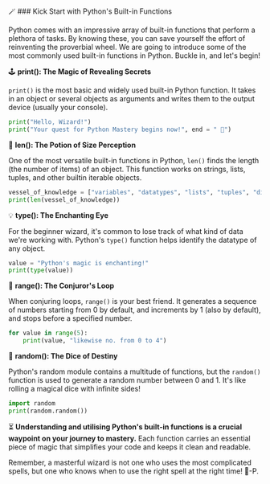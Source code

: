 🪄 ### Kick Start with Python's Built-in Functions

Python comes with an impressive array of built-in functions that perform a plethora of tasks. By knowing these, you can save yourself the effort of reinventing the proverbial wheel. We are going to introduce some of the most commonly used built-in functions in Python. Buckle in, and let's begin!

🕹️ **print(): The Magic of Revealing Secrets**

`print()` is the most basic and widely used built-in Python function. It takes in an object or several objects as arguments and writes them to the output device (usually your console).

```python
print("Hello, Wizard!")
print("Your quest for Python Mastery begins now!", end = " 👀")
```

💼 **len(): The Potion of Size Perception**

One of the most versatile built-in functions in Python, `len()` finds the length (the number of items) of an object. This function works on strings, lists, tuples, and other builtin iterable objects.

```python
vessel_of_knowledge = ["variables", "datatypes", "lists", "tuples", "dictionary", "sets"]
print(len(vessel_of_knowledge))
```

💡 **type(): The Enchanting Eye**

For the beginner wizard, it's common to lose track of what kind of data we're working with. Python's `type()` function helps identify the datatype of any object.

```python
value = "Python's magic is enchanting!"
print(type(value))
```

🔄 **range(): The Conjuror's Loop**

When conjuring loops, `range()` is your best friend. It generates a sequence of numbers starting from 0 by default, and increments by 1 (also by default), and stops before a specified number.

```python
for value in range(5):
    print(value, "likewise no. from 0 to 4")
```

🎲 **random(): The Dice of Destiny**

Python's random module contains a multitude of functions, but the `random()` function is used to generate a random number between 0 and 1. It's like rolling a magical dice with infinite sides!

```python
import random
print(random.random())
```

⏳ **Understanding and utilising Python's built-in functions is a crucial waypoint on your journey to mastery.** Each function carries an essential piece of magic that simplifies your code and keeps it clean and readable.

Remember, a masterful wizard is not one who uses the most complicated spells, but one who knows when to use the right spell at the right time! 🌟-P.